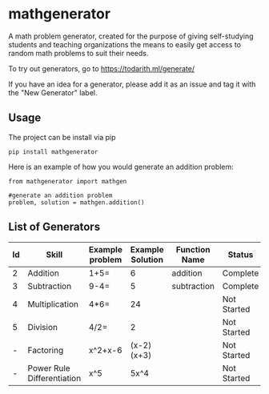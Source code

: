 # mathgenerator
A math problem generator, created for the purpose of giving self-studying students and teaching organizations the means to easily get access to random math problems to suit their needs.

To try out generators, go to https://todarith.ml/generate/

If you have an idea for a generator, please add it as an issue and tag it with the "New Generator" label.

## Usage
The project can be install via pip
```
pip install mathgenerator
```
Here is an example of how you would generate an addition problem:
```
from mathgenerator import mathgen

#generate an addition problem
problem, solution = mathgen.addition()
```
## List of Generators

| Id   | Skill                      | Example problem | Example Solution  | Function Name  | Status      |
|------|----------------------------|-----------------|-------------------|----------------|-------------|
| 2    | Addition                   | 1+5=            | 6                 | addition       | Complete    |
| 3    | Subtraction                | 9-4=            | 5                 | subtraction    | Complete    |
| 4    | Multiplication             | 4*6=            | 24                |                | Not Started |
| 5    | Division                   | 4/2=            | 2                 |                | Not Started |
| -    | Factoring                  | x^2+x-6         | (x-2)(x+3)        |                | Not Started |
| -    | Power Rule Differentiation | x^5             | 5x^4              |                | Not Started |
